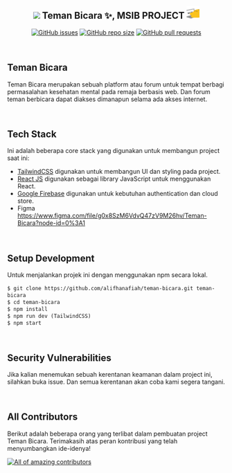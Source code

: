 <h2 align="center"><img src="https://emojis.slackmojis.com/emojis/images/1531849430/4246/blob-sunglasses.gif?1531849430" width="30"/> Teman Bicara ✨, MSIB PROJECT <img src="public/assets/meow_code.gif" width="30"></h2>

<p align="center">
    <a href="https://github.com/alifhanafiah/teman-bicara/issues"><img src="https://img.shields.io/github/issues/alifhanafiah/teman-bicara" alt="GitHub issues"></a>
    <a href="https://github.com/alifhanafiah/teman-bicara"><img alt="GitHub repo size" src="https://img.shields.io/github/repo-size/alifhanafiah/teman-bicara"></a>
    <a href="https://github.com/alifhanafiah/teman-bicara/pulls"><img alt="GitHub pull requests" src="https://img.shields.io/github/issues-pr/alifhanafiah/teman-bicara"></a>
</p>

<br>

## Teman Bicara
Teman Bicara merupakan sebuah platform atau forum untuk tempat berbagi permasalahan kesehatan mental pada remaja berbasis web. Dan forum teman berbicara dapat diakses dimanapun selama ada akses internet.

<br>

## Tech Stack
Ini adalah beberapa core stack yang digunakan untuk membangun project saat ini: 
- [TailwindCSS](https://tailwindcss.com) digunakan untuk membangun UI dan styling pada project.
- [React JS](https://reactjs.org/) digunakan sebagai library JavaScript untuk menggunakan React.
- [Google Firebase](https://firebase.google.com/) digunakan untuk kebutuhan authentication dan cloud store.
- Figma https://www.figma.com/file/g0x8SzM6VdvQ47zV9M26hv/Teman-Bicara?node-id=0%3A1

<br>

## Setup Development
Untuk menjalankan projek ini dengan menggunakan npm secara lokal.

```
$ git clone https://github.com/alifhanafiah/teman-bicara.git teman-bicara
$ cd teman-bicara
$ npm install
$ npm run dev (TailwindCSS)
$ npm start
```
<br>

## Security Vulnerabilities
Jika kalian menemukan sebuah kerentanan keamanan dalam project ini, silahkan buka issue. Dan semua kerentanan akan coba kami segera tangani.

<br>

## All Contributors
Berikut adalah beberapa orang yang terlibat dalam pembuatan project Teman Bicara. Terimakasih atas peran kontribusi yang telah menyumbangkan ide-idenya!

<a href="https://github.com/alifhanafiah/teman-bicara/graphs/contributors"><img src="https://contrib.rocks/image?repo=alifhanafiah/teman-bicara" alt="All of amazing contributors"></a>
